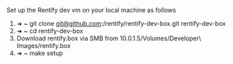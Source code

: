 Set up the Rentify dev vm on your local machine as follows

1) ➜ ~ git clone git@github.com:/rentify/rentify-dev-box.git rentify-dev-box
2) ➜ ~ cd rentify-dev-box
3) Download rentify.box via SMB from 10.0.1.5/Volumes/Developer\ Images/rentify.box
4) ➜ ~ make setup
